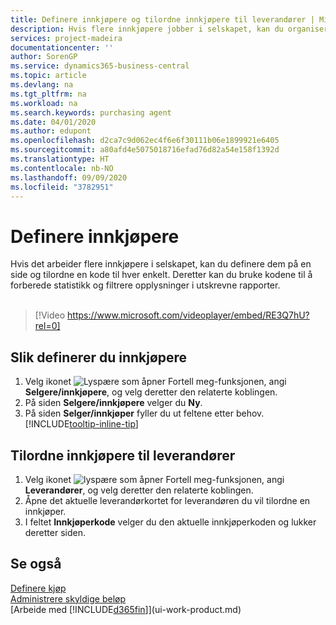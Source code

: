```yaml
---
title: Definere innkjøpere og tilordne innkjøpere til leverandører | Microsoft-dokumentasjon
description: Hvis flere innkjøpere jobber i selskapet, kan du organisere dem for statistisk analyse.
services: project-madeira
documentationcenter: ''
author: SorenGP
ms.service: dynamics365-business-central
ms.topic: article
ms.devlang: na
ms.tgt_pltfrm: na
ms.workload: na
ms.search.keywords: purchasing agent
ms.date: 04/01/2020
ms.author: edupont
ms.openlocfilehash: d2ca7c9d062ec4f6e6f30111b06e1899921e6405
ms.sourcegitcommit: a80afd4e5075018716efad76d82a54e158f1392d
ms.translationtype: HT
ms.contentlocale: nb-NO
ms.lasthandoff: 09/09/2020
ms.locfileid: "3782951"
---
```

# <a name="set-up-purchasers"></a>Definere innkjøpere
Hvis det arbeider flere innkjøpere i selskapet, kan du definere dem på en side og tilordne en kode til hver enkelt. Deretter kan du bruke kodene til å forberede statistikk og filtrere opplysninger i utskrevne rapporter.<br><br>  

> [!Video https://www.microsoft.com/videoplayer/embed/RE3Q7hU?rel=0]

## <a name="to-set-up-purchasers"></a>Slik definerer du innkjøpere
1. Velg ikonet ![Lyspære som åpner Fortell meg-funksjonen](media/ui-search/search_small.png "Fortell hva du vil gjøre"), angi **Selgere/innkjøpere**, og velg deretter den relaterte koblingen.
2. På siden **Selgere/innkjøpere** velger du **Ny**.
3. På siden **Selger/innkjøper** fyller du ut feltene etter behov. [!INCLUDE[tooltip-inline-tip](includes/tooltip-inline-tip_md.md)]

## <a name="to-assign-purchasers-to-vendors"></a>Tilordne innkjøpere til leverandører
1. Velg ikonet ![lyspære som åpner Fortell meg-funksjonen](media/ui-search/search_small.png "Fortell hva du vil gjøre"), angi **Leverandører**, og velg deretter den relaterte koblingen.
2. Åpne det aktuelle leverandørkortet for leverandøren du vil tilordne en innkjøper.
3. I feltet **Innkjøperkode** velger du den aktuelle innkjøperkoden og lukker deretter siden.

## <a name="see-also"></a>Se også
[Definere kjøp](purchasing-setup-purchasing.md)  
[Administrere skyldige beløp](payables-manage-payables.md)  
[Arbeide med [!INCLUDE[d365fin](includes/d365fin_md.md)]](ui-work-product.md)
